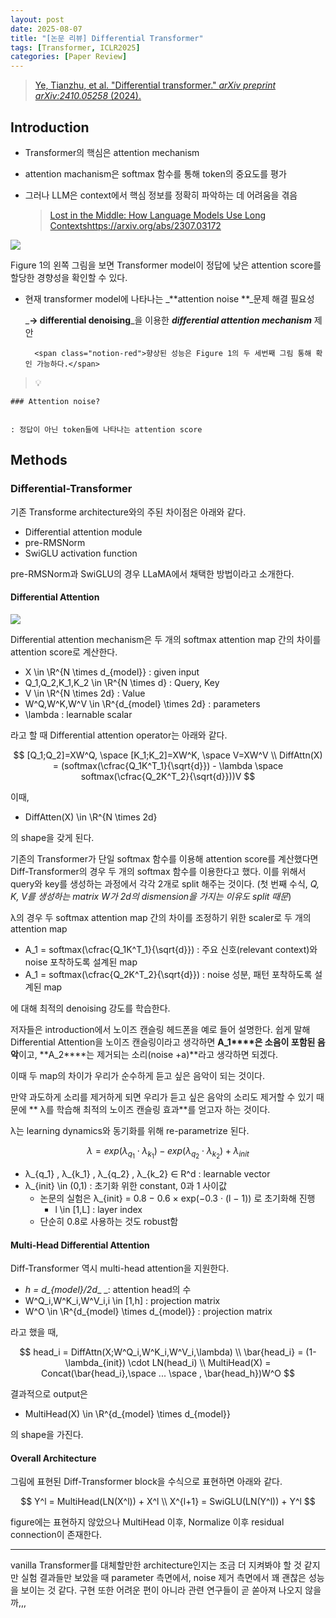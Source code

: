 ```yaml
---
layout: post
date: 2025-08-07
title: "[논문 리뷰] Differential Transformer"
tags: [Transformer, ICLR2025]
categories: [Paper Review]
---
```


> [Ye, Tianzhu, et al. "Differential transformer." ](https://arxiv.org/abs/2410.05258)[_arXiv preprint arXiv:2410.05258_](https://arxiv.org/abs/2410.05258)[ (2024).](https://arxiv.org/abs/2410.05258)



## Introduction

- Transformer의 핵심은 attention mechanism
- attention machanism은 softmax 함수를 통해 token의 중요도를 평가
- 그러나 LLM은 context에서 핵심 정보를 정확히 파악하는 데 어려움을 겪음

	> [Lost in the Middle: How Language Models Use Long Contextshttps://arxiv.org/abs/2307.03172](https://arxiv.org/abs/2307.03172)


![](https://prod-files-secure.s3.us-west-2.amazonaws.com/542b861c-36a8-4051-84e5-8804b6728dba/9083ea56-691a-4752-ae26-47f403431ac8/image.png?X-Amz-Algorithm=AWS4-HMAC-SHA256&X-Amz-Content-Sha256=UNSIGNED-PAYLOAD&X-Amz-Credential=ASIAZI2LB466YR35X7PJ%2F20250817%2Fus-west-2%2Fs3%2Faws4_request&X-Amz-Date=20250817T121402Z&X-Amz-Expires=3600&X-Amz-Security-Token=IQoJb3JpZ2luX2VjEEEaCXVzLXdlc3QtMiJHMEUCIQCfWQh3RxbxxwvvP9RYjGIWUl3UcwwPNWdaS8QIEPDcUwIgCUiIsMLaGzVPMbzGdmIVbl%2BKjBGddDZc55ZQCihIQ9UqiAQIiv%2F%2F%2F%2F%2F%2F%2F%2F%2F%2FARAAGgw2Mzc0MjMxODM4MDUiDF90tVfZiUE6eXVZrircAwLuxL8il1LiF5ofPTyxgAwmEUdGRn1%2FFcrFqmkDi0g206zwFK3RgaUJ3gRUmXqJoYvWPMV0rbqYlv2i0xZicawMNTcZSQtl5MSu88sM7mXbOwEfDgVLzVxGujARvMRMI2QiwqhxC8gacVV1jgvUnEFEyVYMZRbvoLgtrN8gO0g6qK%2FEGO8l%2BWR1Uo9Om8RL0Vpp8Hkn%2BCafDpQnJd%2BqNqKuZjscMkS5zl2%2Fd0oPvgFnQdM5s6s5jqNzj8BjDWiLAwY1NXJY34a4JuiMwwE%2BY9k6VzCH7OQaFjTFQlVOlOrQy%2FJEkyY0Xm5uJo5ob8iUZiX16X6oD9nm%2BONLwrdBUEGn6res7n2IMKVvVg6advrPuOPv7BmWp0jBMnna4KRwG41xrUs%2FBBJMWaGzG45XTZubgmUNdqOKDQcbaEr2V%2Bg%2BTm8FoR94WNoB%2BPXULomxOwfiA%2Bk7%2FrNJ4XXWUj9w276qTcS576HKPIlAV7NsCItxvLAeL0eqc%2BqJNAHKwyLTLwzJMvwEv8Ka8QgMASNEde%2BHSp0ACq4RqU5SrcNzhXQS9Fc3P38mnjouGNPUvpq8dakk7%2F9LlkMCWNrTN3%2B%2FReQW0UIN6vvn37IyrnkJAQntk9I8P12jEtv7VLR5MMi1hsUGOqUB1l8eTBPPo6hfd4LF%2B6yS4bzobfntUgfHV2W81YE8XzAl9yJELaUzqomdyW1EgNrsruE2tmfIrpgHnvooTLbhkLoYyfLgpPHDCUrETPvSB2JZuITrmXsGV4V3KkB6SNKJ1jGgFAFueH7CaB1SnSGBrmNQsHS5RF9lMnxuL0fiPbplJuKy221rqMpIM1EIbtzabEvU89oLDIDy%2B3dSFaq35YFxX9lm&X-Amz-Signature=9167e93965f7d32d0228f90c4a45ecef845e8b36ad0a5a793b8e8244a6b182b3&X-Amz-SignedHeaders=host&x-amz-checksum-mode=ENABLED&x-id=GetObject)


Figure 1의 왼쪽 그림을 보면 Transformer model이 정답에 낮은 attention score를 할당한 경향성을 확인할 수 있다.

- 현재 transformer model에 나타나는 _**attention noise **_문제 해결 필요성

	_**→ differential denoising**_을 이용한 _**differential attention mechanism**_ 제안


		<span class="notion-red">향상된 성능은 Figure 1의 두 세번째 그림 통해 확인 가능하다.</span>


> 💡 


	### Attention noise?


	: 정답이 아닌 token들에 나타나는 attention score



## Methods



### Differential-Transformer


기존 Transforme architecture와의 주된 차이점은 아래와 같다.

- Differential attention module
- pre-RMSNorm
- SwiGLU activation function

pre-RMSNorm과 SwiGLU의 경우 LLaMA에서 채택한 방법이라고 소개한다.



#### Differential Attention


![](https://prod-files-secure.s3.us-west-2.amazonaws.com/542b861c-36a8-4051-84e5-8804b6728dba/116d70b2-1963-4810-9167-f4c7d8a06e8f/image.png?X-Amz-Algorithm=AWS4-HMAC-SHA256&X-Amz-Content-Sha256=UNSIGNED-PAYLOAD&X-Amz-Credential=ASIAZI2LB466YR35X7PJ%2F20250817%2Fus-west-2%2Fs3%2Faws4_request&X-Amz-Date=20250817T121402Z&X-Amz-Expires=3600&X-Amz-Security-Token=IQoJb3JpZ2luX2VjEEEaCXVzLXdlc3QtMiJHMEUCIQCfWQh3RxbxxwvvP9RYjGIWUl3UcwwPNWdaS8QIEPDcUwIgCUiIsMLaGzVPMbzGdmIVbl%2BKjBGddDZc55ZQCihIQ9UqiAQIiv%2F%2F%2F%2F%2F%2F%2F%2F%2F%2FARAAGgw2Mzc0MjMxODM4MDUiDF90tVfZiUE6eXVZrircAwLuxL8il1LiF5ofPTyxgAwmEUdGRn1%2FFcrFqmkDi0g206zwFK3RgaUJ3gRUmXqJoYvWPMV0rbqYlv2i0xZicawMNTcZSQtl5MSu88sM7mXbOwEfDgVLzVxGujARvMRMI2QiwqhxC8gacVV1jgvUnEFEyVYMZRbvoLgtrN8gO0g6qK%2FEGO8l%2BWR1Uo9Om8RL0Vpp8Hkn%2BCafDpQnJd%2BqNqKuZjscMkS5zl2%2Fd0oPvgFnQdM5s6s5jqNzj8BjDWiLAwY1NXJY34a4JuiMwwE%2BY9k6VzCH7OQaFjTFQlVOlOrQy%2FJEkyY0Xm5uJo5ob8iUZiX16X6oD9nm%2BONLwrdBUEGn6res7n2IMKVvVg6advrPuOPv7BmWp0jBMnna4KRwG41xrUs%2FBBJMWaGzG45XTZubgmUNdqOKDQcbaEr2V%2Bg%2BTm8FoR94WNoB%2BPXULomxOwfiA%2Bk7%2FrNJ4XXWUj9w276qTcS576HKPIlAV7NsCItxvLAeL0eqc%2BqJNAHKwyLTLwzJMvwEv8Ka8QgMASNEde%2BHSp0ACq4RqU5SrcNzhXQS9Fc3P38mnjouGNPUvpq8dakk7%2F9LlkMCWNrTN3%2B%2FReQW0UIN6vvn37IyrnkJAQntk9I8P12jEtv7VLR5MMi1hsUGOqUB1l8eTBPPo6hfd4LF%2B6yS4bzobfntUgfHV2W81YE8XzAl9yJELaUzqomdyW1EgNrsruE2tmfIrpgHnvooTLbhkLoYyfLgpPHDCUrETPvSB2JZuITrmXsGV4V3KkB6SNKJ1jGgFAFueH7CaB1SnSGBrmNQsHS5RF9lMnxuL0fiPbplJuKy221rqMpIM1EIbtzabEvU89oLDIDy%2B3dSFaq35YFxX9lm&X-Amz-Signature=358fdba8b75d73e0f831d04f04367b9433ffa04d116840f1814354fd940007fa&X-Amz-SignedHeaders=host&x-amz-checksum-mode=ENABLED&x-id=GetObject)


Differential attention mechanism은 두 개의 softmax attention map 간의 차이를 attention score로 계산한다.

- X \in \R^{N \times d\_{model}} : given input
- Q\_1,Q\_2,K\_1,K\_2 \in \R^{N \times d} : Query, Key
- V \in \R^{N \times 2d} : Value
- W^Q,W^K,W^V \in \R^{d\_{model} \times 2d} : parameters
- \lambda : learnable scalar

라고 할 때 Differential attention operator는 아래와 같다.


$$
[Q_1;Q_2]=XW^Q, \space [K_1;K_2]=XW^K, \space V=XW^V \\
DiffAttn(X) = (softmax(\cfrac{Q_1K^T_1}{\sqrt{d}}) - \lambda \space softmax(\cfrac{Q_2K^T_2}{\sqrt{d}}))V
$$


이때,

- DiffAtten(X) \in \R^{N \times 2d}

의 shape을 갖게 된다.


기존의 Transformer가 단일 softmax 함수를 이용해 attention score를 계산했다면 Diff-Transformer의 경우 두 개의 softmax 함수를 이용한다고 했다. 이를 위해서 query와 key를 생성하는 과정에서 각각 2개로 split 해주는 것이다. <span class="notion-red">(첫 번째 수식, </span><span class="notion-red">_Q, K, V를 생성하는 matrix W가 2d의 dismension을 가지는 이유도 split 때문_</span><span class="notion-red">)</span>


 λ의 경우 두 softmax attention map 간의 차이를 조정하기 위한 scaler로 두 개의 attention map

- A\_1 = softmax(\cfrac{Q\_1K^T\_1}{\sqrt{d}}) : 주요 신호(relevant context)와 noise 포착하도록 설계된 map
- A\_1 = softmax(\cfrac{Q\_2K^T\_2}{\sqrt{d}}) : noise 성분, 패턴 포착하도록 설계된 map 

에 대해 최적의 denoising 강도를 학습한다.


저자들은 introduction에서 노이즈 캔슬링 헤드폰을 예로 들어 설명한다. 쉽게 말해 Differential Attention을 노이즈 캔슬링이라고 생각하면 **A\_1****은 소음이 포함된 음악**이고, **A\_2****는 제거되는 소리(noise +a)**라고 생각하면 되겠다. 


이때 두 map의 차이가 우리가 순수하게 듣고 싶은 음악이 되는 것이다. 


만약 과도하게 소리를 제거하게 되면 우리가 듣고 싶은 음악의 소리도 제거할 수 있기 때문에 ** λ를 학습해 최적의 노이즈 캔슬링 효과**를 얻고자 하는 것이다.


λ는 learning dynamics와 동기화를 위해 re-parametrize 된다.


$$
\lambda = exp(\lambda_{q_1} \cdot \lambda_{k_1}) - exp(\lambda_{q_2} \cdot \lambda_{k_2}) + \lambda_{init}
$$

- λ\_{q\_1} , λ\_{k\_1} , λ\_{q\_2} , λ\_{k\_2} ∈ R^d : learnable vector
- λ\_{init} \in (0,1) : 초기화 위한 constant, 0과 1 사이값
	- 논문의 실험은 λ\_{init} = 0.8 − 0.6 × exp(−0.3 · (l − 1)) 로 초기화해 진행
		- l \in [1,L] : layer index
	- 단순히 0.8로 사용하는 것도 robust함


#### **Multi-Head Differential Attention**


Diff-Transformer 역시 multi-head attention을 지원한다.

- _h = d\_{model}/2d__ _: attention head의 수
- W^Q\_i,W^K\_i,W^V\_i,i \in [1,h] : projection matrix
- W^O \in \R^{d\_{model} \times d\_{model}} : projection matrix

라고 했을 때,


$$
head_i = DiffAttn(X;W^Q_i,W^K_i,W^V_i,\lambda) \\
\bar{head_i} = (1-\lambda_{init}) \cdot LN(head_i) \\
MultiHead(X) = Concat(\bar{head_i},\space ... \space , \bar{head_h})W^O
$$


결과적으로 output은

- MultiHead(X) \in \R^{d\_{model} \times d\_{model}}

의 shape을 가진다.



#### Overall Architecture


그림에 표현된 Diff-Transformer block을 수식으로 표현하면 아래와 같다.


$$
Y^l = MultiHead(LN(X^l)) + X^l \\
X^{l+1} = SwiGLU(LN(Y^l)) + Y^l
$$


figure에는 표현하지 않았으나 MultiHead 이후, Normalize 이후 residual connection이 존재한다.


---


vanilla Transformer를 대체할만한 architecture인지는 조금 더 지켜봐야 할 것 같지만 실험 결과들만 보았을 때 parameter 측면에서, noise 제거 측면에서 꽤 괜찮은 성능을 보이는 것 같다. 구현 또한 어려운 편이 아니라 관련 연구들이 곧 쏟아져 나오지 않을까,,,

